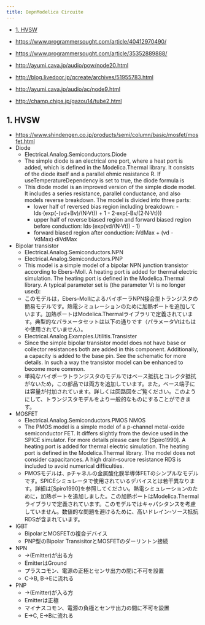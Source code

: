 ```yaml
---
title: OepnModelica Circuite
---
```


- [1. HVSW](#1-hvsw)

- <https://www.programmersought.com/article/40412970490/>
- <https://www.programmersought.com/article/35352889888/>
- <http://ayumi.cava.jp/audio/pow/node20.html>
- <http://blog.livedoor.jp/qcreate/archives/51955783.html>
- <http://ayumi.cava.jp/audio/ac/node9.html>
- <http://champ.chips.jp/gazou14/tube2.html>

## 1. HVSW

- <https://www.shindengen.co.jp/products/semi/column/basic/mosfet/mosfet.html>
- Diode
  - Electrical.Analog.Semiconductors.Diode
  - The simple diode is an electrical one port, where a heat port is added, which is defined in the Modelica.Thermal library. It consists of the diode itself and a parallel ohmic resistance R. If useTemperatureDependency is set to true, the diode formula is
  - This diode model is an improved version of the simple diode model. It includes a series resistance, parallel conductance, and also models reverse breakdown. The model is divided into three parts:
    - lower half of reversed bias region including breakdown: -Ids·(exp(-(vd+Bv)/(N·Vt)) + 1 - 2·exp(-Bv/(2·N·Vt)))
    - upper half of reverse biased region and forward biased region before conduction: Ids·(exp(vd/(N·Vt)) - 1)
    - forward biased region after conduction: iVdMax + (vd - VdMax)·diVdMax
- Bipolar transistor
  - Electrical.Analog.Semiconductors.NPN
  - Electrical.Analog.Semiconductors.PNP
  - This model is a simple model of a bipolar NPN junction transistor according to Ebers-Moll. A heating port is added for thermal electric simulation. The heating port is defined in the Modelica.Thermal library. A typical parameter set is (the parameter Vt is no longer used):
  - このモデルは，Ebers-MollによるバイポーラNPN接合型トランジスタの簡易モデルです。熱電シミュレーションのために加熱ポートを追加しています。加熱ポートはModelica.Thermalライブラリで定義されています。典型的なパラメータセットは以下の通りです（パラメータVtはもはや使用されていません）。
  - Electrical.Analog.Examples.Utilitis.Transister
  - Since the simple bipolar transistor model does not have base or collector resistances both are added in this component. Additionally, a capacity is added to the base pin. See the schematic for more details. In such a way the transistor model can be enhanced to become more common.
  - 単純なバイポーラトランジスタのモデルではベース抵抗とコレクタ抵抗がないため，この部品では両方を追加しています。また，ベース端子には容量が付加されています。詳しくは回路図をご覧ください。このようにして、トランジスタモデルをより一般的なものにすることができます。
- MOSFET
  - Electrical.Analog.Semiconductors.PMOS NMOS
  - The PMOS model is a simple model of a p-channel metal-oxide semiconductor FET. It differs slightly from the device used in the SPICE simulator. For more details please care for [Spiro1990]. A heating port is added for thermal electric simulation. The heating port is defined in the Modelica.Thermal library. The model does not consider capacitances. A high drain-source resistance RDS is included to avoid numerical difficulties.
  - PMOSモデルは、pチャネルの金属酸化膜半導体FETのシンプルなモデルです。SPICEシミュレータで使用されているデバイスとは若干異なります。詳細は[Spiro1990]を参照してください。熱電シミュレーションのために，加熱ポートを追加しました。この加熱ポートはModelica.Thermalライブラリで定義されています。このモデルではキャパシタンスを考慮していません。数値的な問題を避けるために、高いドレイン-ソース抵抗RDSが含まれています。
- IGBT
  - BipolarとMOSFETの複合デバイス
  - PNP型のBipolar TransisitorとMOSFETのダーリントン接続
- NPN
  - →(Emitter)が出る方
  - EmitterはGround
  - プラスコモン、電源の正極とセンサ出力の間に不可を設置
  - C->B, B->Eに流れる
- PNP
  - →(Emitter)が入る方
  - Emitterは正極
  - マイナスコモン、電源の負極とセンサ出力の間に不可を設置
  - E->C, E->Bに流れる
